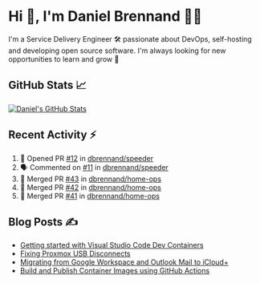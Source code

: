 # Hi 👋, I'm Daniel Brennand 👨‍💻

I'm a Service Delivery Engineer 🛠 passionate about DevOps, self-hosting and developing open source software. I'm always looking for new opportunities to learn and grow 🌱

## GitHub Stats 📈

[![Daniel's GitHub Stats](https://github-readme-stats.vercel.app/api?username=dbrennand&show_icons=true&count_private=true&hide_border=true&theme=dark)](https://github.com/anuraghazra/github-readme-stats)

## Recent Activity ⚡

<!--START_SECTION:activity-->
1. 💪 Opened PR [#12](https://github.com/dbrennand/speeder/pull/12) in [dbrennand/speeder](https://github.com/dbrennand/speeder)
2. 🗣 Commented on [#11](https://github.com/dbrennand/speeder/issues/11#issuecomment-2308956400) in [dbrennand/speeder](https://github.com/dbrennand/speeder)
3. 🎉 Merged PR [#43](https://github.com/dbrennand/home-ops/pull/43) in [dbrennand/home-ops](https://github.com/dbrennand/home-ops)
4. 🎉 Merged PR [#42](https://github.com/dbrennand/home-ops/pull/42) in [dbrennand/home-ops](https://github.com/dbrennand/home-ops)
5. 🎉 Merged PR [#41](https://github.com/dbrennand/home-ops/pull/41) in [dbrennand/home-ops](https://github.com/dbrennand/home-ops)
<!--END_SECTION:activity-->

## Blog Posts ✍

<!-- BLOG-POST-LIST:START -->
- [Getting started with Visual Studio Code Dev Containers](https://danielbrennand.com/blog/vscode-dev-containers/)
- [Fixing Proxmox USB Disconnects](https://danielbrennand.com/blog/proxmox-fix-usb-disconnect/)
- [Migrating from Google Workspace and Outlook Mail to iCloud+](https://danielbrennand.com/blog/google-outlook-to-icloud+/)
- [Build and Publish Container Images using GitHub Actions](https://danielbrennand.com/blog/build-and-publish-container-image-gha/)
<!-- BLOG-POST-LIST:END -->
